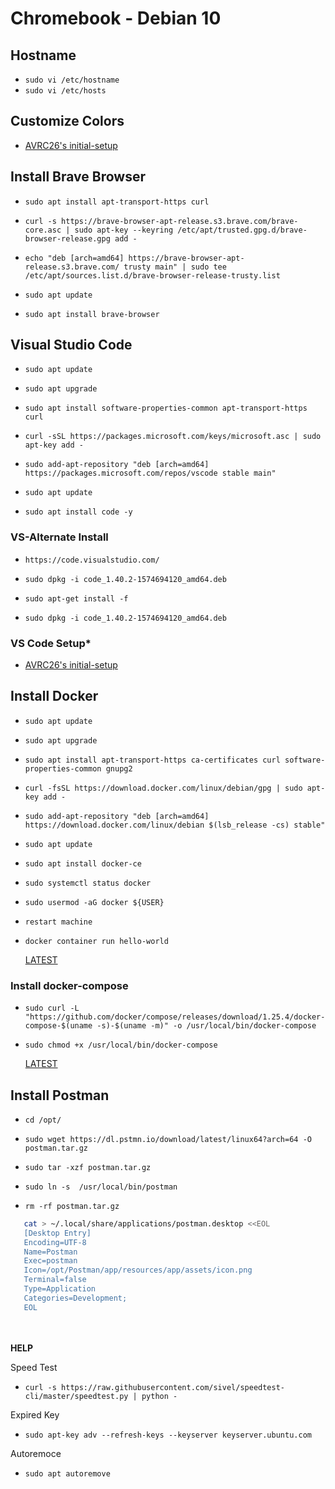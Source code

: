 # **Chromebook - Debian 10** 

## **Hostname**

- `sudo vi /etc/hostname`
- `sudo vi /etc/hosts`

## **Customize Colors**
- [AVRC26's initial-setup](https://github.com/AVRC26/initial-setup/blob/InDev/dotfiles/README.md)

## **Install Brave Browser**

- `sudo apt install apt-transport-https curl`

- `curl -s https://brave-browser-apt-release.s3.brave.com/brave-core.asc | sudo apt-key --keyring /etc/apt/trusted.gpg.d/brave-browser-release.gpg add -`

- `echo "deb [arch=amd64] https://brave-browser-apt-release.s3.brave.com/ trusty main" | sudo tee /etc/apt/sources.list.d/brave-browser-release-trusty.list`

- `sudo apt update`

- `sudo apt install brave-browser`

## **Visual Studio Code**

- `sudo apt update`

- `sudo apt upgrade`

- `sudo apt install software-properties-common apt-transport-https curl`

- `curl -sSL https://packages.microsoft.com/keys/microsoft.asc | sudo apt-key add -`

- `sudo add-apt-repository "deb [arch=amd64] https://packages.microsoft.com/repos/vscode stable main"`

- `sudo apt update`

- `sudo apt install code -y`


### **VS-Alternate Install**

- `https://code.visualstudio.com/`

- `sudo dpkg -i code_1.40.2-1574694120_amd64.deb`

- `sudo apt-get install -f`

- `sudo dpkg -i code_1.40.2-1574694120_amd64.deb`


### **VS Code Setup***
- [AVRC26's initial-setup](https://github.com/AVRC26/initial-setup/tree/InDev/VSCode/README.md)


## **Install Docker**
- `sudo apt update`

- `sudo apt upgrade`

- `sudo apt install apt-transport-https ca-certificates curl software-properties-common gnupg2`

- `curl -fsSL https://download.docker.com/linux/debian/gpg | sudo apt-key add -`

- `sudo add-apt-repository "deb [arch=amd64] https://download.docker.com/linux/debian $(lsb_release -cs) stable"`

- `sudo apt update`

- `sudo apt install docker-ce`

- `sudo systemctl status docker`

- `sudo usermod -aG docker ${USER}`

- `restart machine`

- `docker container run hello-world`

    [LATEST](https://docs.docker.com/engine/install/debian/)

### **Install docker-compose**
- `sudo curl -L "https://github.com/docker/compose/releases/download/1.25.4/docker-compose-$(uname -s)-$(uname -m)" -o /usr/local/bin/docker-compose`

- `sudo chmod +x /usr/local/bin/docker-compose`

    [LATEST](https://docs.docker.com/compose/install/)

## **Install Postman**

- `cd /opt/`
- `sudo wget https://dl.pstmn.io/download/latest/linux64?arch=64 -O postman.tar.gz`
- `sudo tar -xzf postman.tar.gz`

- `sudo ln -s  /usr/local/bin/postman`
- `rm -rf postman.tar.gz`
 ```bash
    cat > ~/.local/share/applications/postman.desktop <<EOL
    [Desktop Entry]
    Encoding=UTF-8
    Name=Postman
    Exec=postman
    Icon=/opt/Postman/app/resources/app/assets/icon.png
    Terminal=false
    Type=Application
    Categories=Development;
    EOL
```

<br /><br />
**HELP**

Speed Test
- `curl -s https://raw.githubusercontent.com/sivel/speedtest-cli/master/speedtest.py | python -`

Expired Key
- `sudo apt-key adv --refresh-keys --keyserver keyserver.ubuntu.com`

Autoremoce
- `sudo apt autoremove`